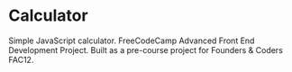 # Calculator

Simple JavaScript calculator.
FreeCodeCamp Advanced Front End Development Project.
Built as a pre-course project for Founders & Coders FAC12.
